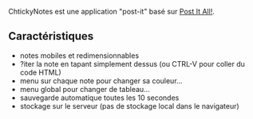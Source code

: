 ChtickyNotes est une application "post-it" basé sur [Post It All!](Https://github.com/txusko/PostItAll).

## Caractéristiques

- notes mobiles et redimensionnables
- ?iter la note en tapant simplement dessus (ou CTRL-V pour coller du code HTML)
- menu sur chaque note pour changer sa couleur...
- menu global pour changer de tableau...
- sauvegarde automatique toutes les 10 secondes
- stockage sur le serveur (pas de stockage local dans le navigateur)
